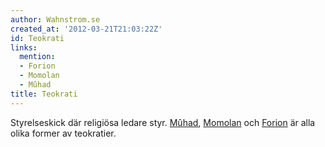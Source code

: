 ```yaml
---
author: Wahnstrom.se
created_at: '2012-03-21T21:03:22Z'
id: Teokrati
links:
  mention:
  - Forion
  - Momolan
  - Mûhad
title: Teokrati
---
```


Styrelseskick där religiösa ledare styr. [Mûhad], [Momolan] och [Forion] är alla olika former av
teokratier.

  [Mûhad]: Mûhad
  [Momolan]: Momolan
  [Forion]: Forion